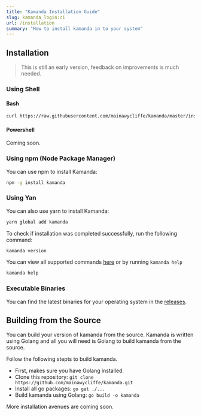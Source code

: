 ```yaml
---
title: "Kamanda Installation Guide"
slug: kamanda_login:ci
url: /installation
summary: "How to install kamanda in to your system"
---
```


## Installation

> This is still an early version, feedback on improvements is much needed.

### Using Shell

#### Bash

```sh
curl https://raw.githubusercontent.com/mainawycliffe/kamanda/master/install.sh | sh
```

#### Powershell

Coming soon.

### Using npm (Node Package Manager)

You can use npm to install Kamanda:

```sh
npm -g install kamanda
```

### Using Yan

You can also use yarn to install Kamanda:

```sh
yarn global add kamanda
```

To check if installation was completed successfully, run the following
command:

```sh
kamanda version
```

You can view all supported commands [here](./docs/kamanda.md) or by running `kamanda help`

```sh
kamanda help
```

### Executable Binaries

You can find the latest binaries for your operating system in the
[releases](https://github.com/mainawycliffe/kamanda/releases).

## Building from the Source

You can build your version of kamanda from the source. Kamanda is written using
Golang and all you will need is Golang to build kamanda from the source.

Follow the following stepts to build kamanda.

- First, makes sure you have Golang installed.
- Clone this repository: `git clone https://github.com/mainawycliffe/kamanda.git`
- Install all go packages: `go get ./...`
- Build kamanda using Golang: `go build -o kamanda`

More installation avenues are coming soon.
